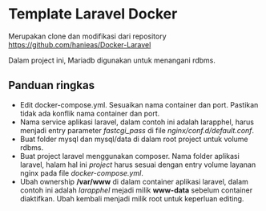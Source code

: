 # Template Laravel Docker

Merupakan clone dan modifikasi dari repository https://github.com/hanieas/Docker-Laravel

Dalam project ini, Mariadb digunakan untuk menangani rdbms.

## Panduan ringkas
- Edit docker-compose.yml. Sesuaikan nama container dan port. Pastikan tidak ada konflik nama container dan port.
- Nama service aplikasi laravel, dalam contoh ini adalah larapphel, harus menjadi entry
parameter *fastcgi_pass* di file *nginx/conf.d/default.conf*.
- Buat folder mysql dan mysql/data di dalam root project untuk volume rdbms.
- Buat project laravel menggunakan composer. Nama folder aplikasi laravel, halam hal ini *project* harus sesuai dengan entry volume layanan nginx pada file *docker-compose.yml*.
- Ubah ownership __/var/www__ di dalam container aplikasi laravel, dalam contoh ini adalah *larapphel* mejadi milik __www-data__ sebelum container diaktifkan. Ubah kembali menjadi milik root untuk keperluan editing. 